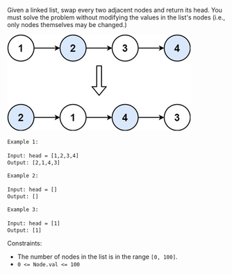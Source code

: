 Given a linked list, swap every two adjacent nodes and return its head. You must solve the problem without modifying the values in the list's nodes (i.e., only nodes themselves may be changed.)

 ![swap](swap_ex1.jpeg)

```
Example 1:

Input: head = [1,2,3,4]
Output: [2,1,4,3]
```
```
Example 2:

Input: head = []
Output: []
```
```
Example 3:

Input: head = [1]
Output: [1]
 ```

Constraints:

- The number of nodes in the list is in the range `[0, 100]`.
- `0 <= Node.val <= 100`
